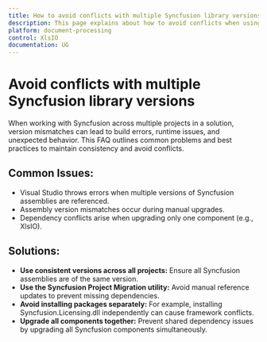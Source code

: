 ```yaml
---
title: How to avoid conflicts with multiple Syncfusion library versions
description: This page explains about how to avoid conflicts when using multiple versions of Syncfusion libraries.
platform: document-processing
control: XlsIO
documentation: UG
---
```


# Avoid conflicts with multiple Syncfusion library versions

When working with Syncfusion across multiple projects in a solution, version mismatches can lead to build errors, runtime issues, and unexpected behavior. This FAQ outlines common problems and best practices to maintain consistency and avoid conflicts.
 
## Common Issues:

* Visual Studio throws errors when multiple versions of Syncfusion assemblies are referenced.
* Assembly version mismatches occur during manual upgrades.
* Dependency conflicts arise when upgrading only one component (e.g., XlsIO).

## Solutions:

* **Use consistent versions across all projects:** Ensure all Syncfusion assemblies are of the same version.
* **Use the Syncfusion Project Migration utility:** Avoid manual reference updates to prevent missing dependencies.
* **Avoid installing packages separately:** For example, installing Syncfusion.Licensing.dll independently can cause framework conflicts.
* **Upgrade all components together:** Prevent shared dependency issues by upgrading all Syncfusion components simultaneously.